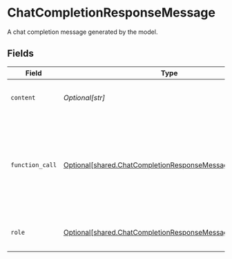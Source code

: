 # ChatCompletionResponseMessage

A chat completion message generated by the model.


## Fields

| Field                                                                                                                              | Type                                                                                                                               | Required                                                                                                                           | Description                                                                                                                        |
| ---------------------------------------------------------------------------------------------------------------------------------- | ---------------------------------------------------------------------------------------------------------------------------------- | ---------------------------------------------------------------------------------------------------------------------------------- | ---------------------------------------------------------------------------------------------------------------------------------- |
| `content`                                                                                                                          | *Optional[str]*                                                                                                                    | :heavy_check_mark:                                                                                                                 | The contents of the message.                                                                                                       |
| `function_call`                                                                                                                    | [Optional[shared.ChatCompletionResponseMessageFunctionCall]](undefined/models/shared/chatcompletionresponsemessagefunctioncall.md) | :heavy_minus_sign:                                                                                                                 | The name and arguments of a function that should be called, as generated by the model.                                             |
| `role`                                                                                                                             | [Optional[shared.ChatCompletionResponseMessageRole]](undefined/models/shared/chatcompletionresponsemessagerole.md)                 | :heavy_check_mark:                                                                                                                 | The role of the author of this message.                                                                                            |